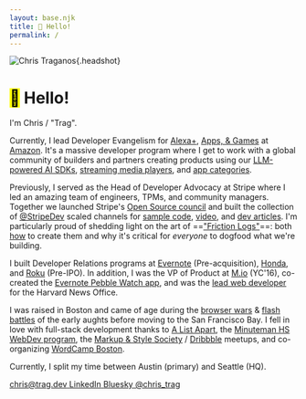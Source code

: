 ```yaml
---
layout: base.njk
title: 👋 Hello!
permalink: /
---
```


![Chris Traganos](/img/global/trag.png){.headshot}

# <mark><span class="icon-container"><i class="fi fi-rr-hand-wave"></i></span><span class="sr-only">👋</span></mark> Hello!

I'm Chris / "Trag".

Currently, I lead Developer Evangelism for [Alexa+](https://developer.amazon.com/en-US/alexa), [Apps, & Games](https://developer.amazon.com/apps-and-games) at [Amazon](https://developer.amazon.com/). It's a massive developer program where I get to work with a global community of builders and partners creating products using our [LLM-powered AI SDKs](https://developer.amazon.com/en-US/blogs/alexa/alexa-skills-kit/2025/02/new-alexa-announce-blog), [streaming media players](https://www.amazon.com/Amazon-Fire-TV-Family/b?ie=UTF8&node=8521791011), and [app categories](https://www.amazon.com/mobile-apps/b?nodl=1&ie=UTF8&node=2350149011).
 
Previously, I served as the Head of Developer Advocacy at Stripe where I led an amazing team of engineers, TPMs, and community managers. Together we launched Stripe's [Open Source council](https://github.com/customer-stories/stripe) and built the collection of [@StripeDev](https://twitter.com/StripeDev) scaled channels for [sample code](https://github.com/stripe-samples), [video](https://www.youtube.com/stripedevelopers), and [dev articles](https://stripe.dev/). I'm particularly proud of shedding light on the art of ==["Friction Logs"](https://x.com/lennysan/status/1658293670960066562?lang=en)==: both [how](https://mikebifulco.com/posts/how-stripe-uses-friction-logs) to create them and why it's critical for _everyone_ to dogfood what we're building. 

I built Developer Relations programs at [Evernote](https://dev.evernote.com/) (Pre-acquisition), [Honda](https://xcelerator.hondainnovations.com/honda-silicon-valley-lab-launches-hsvl-vehicle-api-for-evernote-devcup/), and [Roku](https://developer.roku.com/) (Pre-IPO). In addition, I was the VP of Product at [M.io](https://m.io) (YC'16), co-created the [Evernote Pebble Watch app](https://appleinsider.com/articles/14/03/07/pebble_adds_ebay_evernote_time_warner_as_latest_smart_watch_app_partners.html), and was the [lead web developer](https://news.harvard.edu/gazette/story/2011/06/for-harvard-an-it-summit/) for the Harvard News Office.

I was raised in Boston and came of age during the [browser wars](https://en.m.wikipedia.org/wiki/Thoughts_on_Flash) & [flash battles](https://en.m.wikipedia.org/wiki/Thoughts_on_Flash) of the early aughts before moving to the San Francisco Bay. I fell in love with full-stack development thanks to [A List Apart](https://alistapart.com/about/), the [Minuteman HS WebDev program](https://www.minuteman.org/career-technical-education/majors/programming-and-web-development), the [Markup & Style Society](https://www.flickr.com/groups/markupandstyle/pool/) / [Dribbble](https://en.m.wikipedia.org/wiki/Dribbble) meetups, and co-organizing [WordCamp Boston](https://boston.wordcamp.org/2011/call-for-volunteers/). 

Currently, I split my time between Austin (primary) and Seattle (HQ).

<div class="social-links">
    <a href="mailto:chris@trag.dev" class="social-link">
        <span class="icon-container">
            <i class="fi fi-rr-mailbox"></i>
            <i class="fi fi-sr-mailbox icon-solid"></i>
        </span>
        <span>chris@trag.dev</span>
    </a>
    <a href="https://www.linkedin.com/in/ctraganos" class="social-link">
        <span class="icon-container">
            <i class="fi fi-rr-id-badge"></i>
            <i class="fi fi-sr-id-badge icon-solid"></i>
        </span>
        <span>LinkedIn</span>
    </a>
    <a href="https://bsky.app/profile/trag.dev" class="social-link">
        <span class="icon-container">
            <i class="fi fi-rr-butterfly"></i>
            <i class="fi fi-sr-butterfly icon-solid"></i>
        </span>
        <span>Bluesky</span>
    </a>
    <a href="https://twitter.com/chris_trag" class="social-link">
        <span class="icon-container">
            <i class="fi fi-rr-square-x"></i>
            <i class="fi fi-sr-square-x icon-solid"></i>
        </span>
        <span>@chris_trag</span>
    </a>
</div>
